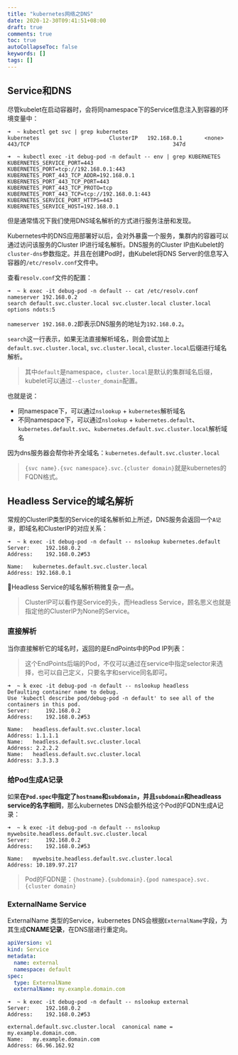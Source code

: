```yaml
---
title: "kubernetes网络之DNS"
date: 2020-12-30T09:41:51+08:00
draft: true
comments: true
toc: true
autoCollapseToc: false
keywords: []
tags: []
---
```


## Service和DNS

尽管kubelet在启动容器时，会将同namespace下的Service信息注入到容器的环境变量中：

```shell
➜  ~ kubectl get svc | grep kubernetes
kubernetes                      ClusterIP   192.168.0.1       <none>        443/TCP                                             347d

➜  ~ kubectl exec -it debug-pod -n default -- env | grep KUBERNETES
KUBERNETES_SERVICE_PORT=443
KUBERNETES_PORT=tcp://192.168.0.1:443
KUBERNETES_PORT_443_TCP_ADDR=192.168.0.1
KUBERNETES_PORT_443_TCP_PORT=443
KUBERNETES_PORT_443_TCP_PROTO=tcp
KUBERNETES_PORT_443_TCP=tcp://192.168.0.1:443
KUBERNETES_SERVICE_PORT_HTTPS=443
KUBERNETES_SERVICE_HOST=192.168.0.1
```

但是通常情况下我们使用DNS域名解析的方式进行服务注册和发现。

Kubernetes中的DNS应用部署好以后，会对外暴露一个服务，集群内的容器可以通过访问该服务的Cluster IP进行域名解析。DNS服务的Cluster IP由Kubelet的`cluster-dns`参数指定。并且在创建Pod时，由Kubelet将DNS Server的信息写入容器的`/etc/resolv.conf`文件中。

查看`resolv.conf`文件的配置：

```shell
➜  ~ k exec -it debug-pod -n default -- cat /etc/resolv.conf
nameserver 192.168.0.2
search default.svc.cluster.local svc.cluster.local cluster.local
options ndots:5
```

`nameserver 192.168.0.2`即表示DNS服务的地址为`192.168.0.2`。

`search`这一行表示，如果无法直接解析域名，则会尝试加上`default.svc.cluster.local`, `svc.cluster.local`, `cluster.local`后缀进行域名解析。

> 其中`default`是namespace，`cluster.local`是默认的集群域名后缀，kubelet可以通过`--cluster_domain`配置。

也就是说：

* 同namespace下，可以通过`nslookup` + `kubernetes`解析域名
* 不同namespace下，可以通过`nslookup` + `kubernetes.default`、`kubernetes.default.svc`、`kubernetes.default.svc.cluster.local`解析域名

因为dns服务器会帮你补齐全域名：`kubernetes.default.svc.cluster.local`

> `{svc name}.{svc namespace}.svc.{cluster domain}`就是kubernetes的FQDN格式。

## Headless Service的域名解析

常规的ClusterIP类型的Service的域名解析如上所述，DNS服务会返回一个`A记录`，即域名和ClusterIP的对应关系：

```shell
➜  ~ k exec -it debug-pod -n default -- nslookup kubernetes.default
Server:		192.168.0.2
Address:	192.168.0.2#53

Name:	kubernetes.default.svc.cluster.local
Address: 192.168.0.1
```

Headless Service的域名解析稍微复杂一点。

> ClusterIP可以看作是Service的头，而Headless Service，顾名思义也就是指定他的ClusterIP为None的Service。

### 直接解析

当你直接解析它的域名时，返回的是EndPoints中的Pod IP列表：

> 这个EndPoints后端的Pod，不仅可以通过在service中指定selector来选择，也可以自己定义，只要名字和service同名即可。

```shell
➜  ~ k exec -it debug-pod -n default -- nslookup headless
Defaulting container name to debug.
Use 'kubectl describe pod/debug-pod -n default' to see all of the containers in this pod.
Server:		192.168.0.2
Address:	192.168.0.2#53

Name:	headless.default.svc.cluster.local
Address: 1.1.1.1
Name:	headless.default.svc.cluster.local
Address: 2.2.2.2
Name:	headless.default.svc.cluster.local
Address: 3.3.3.3
```

### 给Pod生成A记录

如果**在`Pod.spec`中指定了`hostname`和`subdomain`，并且`subdomain`和headleass service的名字相同**，那么kubernetes DNS会额外给这个Pod的FQDN生成A记录：

```shell
➜  ~ k exec -it debug-pod -n default -- nslookup mywebsite.headless.default.svc.cluster.local
Server:		192.168.0.2
Address:	192.168.0.2#53

Name:	mywebsite.headless.default.svc.cluster.local
Address: 10.189.97.217
```

> Pod的FQDN是：`{hostname}.{subdomain}.{pod namespace}.svc.{cluster domain}`

### ExternalName Service

ExternalName 类型的Service，kubernetes DNS会根据`ExternalName`字段，为其生成**CNAME记录**，在DNS层进行重定向。

```yaml
apiVersion: v1
kind: Service
metadata:
  name: external
  namespace: default
spec:
  type: ExternalName
  externalName: my.example.domain.com
```

```shell
➜  ~ k exec -it debug-pod -n default -- nslookup external
Server:		192.168.0.2
Address:	192.168.0.2#53

external.default.svc.cluster.local	canonical name = my.example.domain.com.
Name:	my.example.domain.com
Address: 66.96.162.92
```
